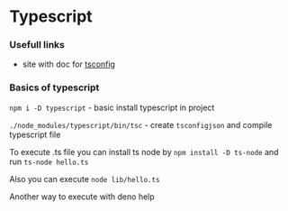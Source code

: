# Typescript

### Usefull links

* site with doc for [tsconfig](https://www.typescriptlang.org/tsconfig)

### Basics of typescript

`npm i -D typescript` - basic install typescript in project

`./node_modules/typescript/bin/tsc` - create `tsconfigjson` and compile typescript file

To execute .ts file you can install ts node by `npm install -D ts-node` and run `ts-node hello.ts`

Also you can execute `node lib/hello.ts`

Another way to execute with deno help
